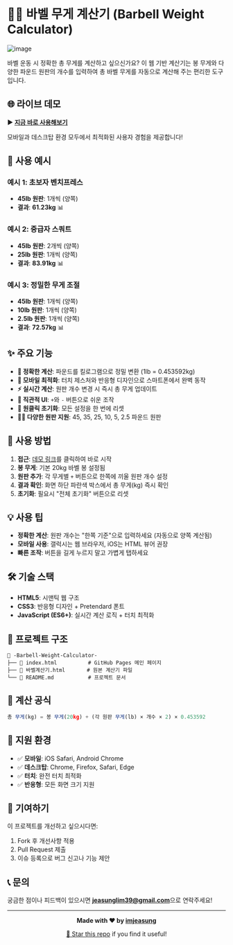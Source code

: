# 🏋️‍♂️ 바벨 무게 계산기 (Barbell Weight Calculator)
![image](https://github.com/user-attachments/assets/77f5fdd9-a24d-4397-b0d0-e8bf06cd192f)

바벨 운동 시 정확한 총 무게를 계산하고 싶으신가요? 이 웹 기반 계산기는 봉 무게와 다양한 파운드 원판의 개수를 입력하여 총 바벨 무게를 자동으로 계산해 주는 편리한 도구입니다.

## 🌐 라이브 데모

**▶️ [지금 바로 사용해보기](https://imjeasung.github.io/-Barbell-Weight-Calculator-/)**

모바일과 데스크탑 환경 모두에서 최적화된 사용자 경험을 제공합니다!

## 📱 사용 예시

### 예시 1: 초보자 벤치프레스
- **45lb 원판**: 1개씩 (양쪽)
- **결과**: **61.23kg** 📊

### 예시 2: 중급자 스쿼트
- **45lb 원판**: 2개씩 (양쪽)  
- **25lb 원판**: 1개씩 (양쪽)
- **결과**: **83.91kg** 📊

### 예시 3: 정밀한 무게 조절
- **45lb 원판**: 1개씩 (양쪽)
- **10lb 원판**: 1개씩 (양쪽)  
- **2.5lb 원판**: 1개씩 (양쪽)
- **결과**: **72.57kg** 📊

## ✨ 주요 기능

* **🎯 정확한 계산**: 파운드를 킬로그램으로 정밀 변환 (1lb = 0.453592kg)
* **📱 모바일 최적화**: 터치 제스처와 반응형 디자인으로 스마트폰에서 완벽 동작
* **⚡ 실시간 계산**: 원판 개수 변경 시 즉시 총 무게 업데이트
* **🎨 직관적 UI**: `+`와 `-` 버튼으로 쉬운 조작
* **🔄 원클릭 초기화**: 모든 설정을 한 번에 리셋
* **🏋️‍♂️ 다양한 원판 지원**: 45, 35, 25, 10, 5, 2.5 파운드 원판

## 🚀 사용 방법

1. **접근**: [데모 링크](https://imjeasung.github.io/-Barbell-Weight-Calculator-/)를 클릭하여 바로 시작
2. **봉 무게**: 기본 20kg 바벨 봉 설정됨
3. **원판 추가**: 각 무게별 `+` 버튼으로 한쪽에 끼울 원판 개수 설정
4. **결과 확인**: 화면 하단 파란색 박스에서 총 무게(kg) 즉시 확인
5. **초기화**: 필요시 "전체 초기화" 버튼으로 리셋

## 💡 사용 팁

- **정확한 계산**: 원판 개수는 "한쪽 기준"으로 입력하세요 (자동으로 양쪽 계산됨)
- **모바일 사용**: 갤럭시는 웹 브라우저, iOS는 HTML 뷰어 권장
- **빠른 조작**: 버튼을 길게 누르지 말고 가볍게 탭하세요

## 🛠️ 기술 스택

* **HTML5**: 시맨틱 웹 구조
* **CSS3**: 반응형 디자인 + Pretendard 폰트
* **JavaScript (ES6+)**: 실시간 계산 로직 + 터치 최적화

## 📁 프로젝트 구조

```
📂 -Barbell-Weight-Calculator-
├── 📄 index.html          # GitHub Pages 메인 페이지
├── 📄 바벨계산기.html       # 원본 계산기 파일
└── 📄 README.md           # 프로젝트 문서
```

## 🎯 계산 공식

```javascript
총 무게(kg) = 봉 무게(20kg) + (각 원판 무게(lb) × 개수 × 2) × 0.453592
```

## 📱 지원 환경

- ✅ **모바일**: iOS Safari, Android Chrome
- ✅ **데스크탑**: Chrome, Firefox, Safari, Edge
- ✅ **터치**: 완전 터치 최적화
- ✅ **반응형**: 모든 화면 크기 지원

## 🤝 기여하기

이 프로젝트를 개선하고 싶으시다면:
1. Fork 후 개선사항 적용
2. Pull Request 제출
3. 이슈 등록으로 버그 신고나 기능 제안

## 📞 문의

궁금한 점이나 피드백이 있으시면 **jeasunglim39@gmail.com**으로 연락주세요!

---

<div align="center">

**Made with ❤️ by [imjeasung](https://github.com/imjeasung)**

[🌟 Star this repo](https://github.com/imjeasung/-Barbell-Weight-Calculator-) if you find it useful!

</div>
